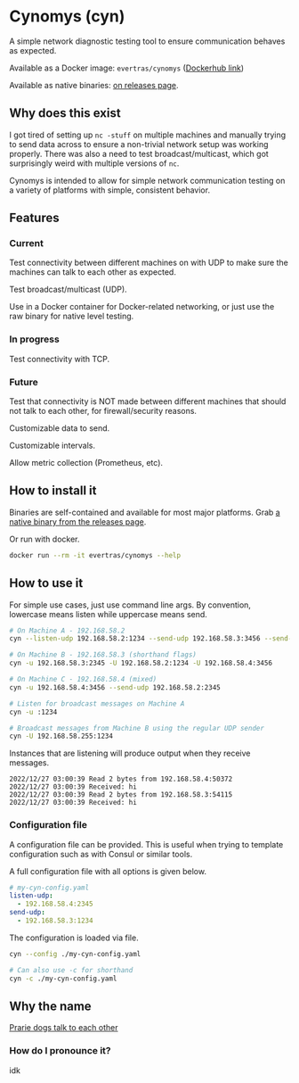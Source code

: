 # Cynomys (cyn)

A simple network diagnostic testing tool to ensure communication behaves as
expected.

Available as a Docker image: `evertras/cynomys` ([Dockerhub link](https://hub.docker.com/r/evertras/cynomys))

Available as native binaries: [on releases page](https://github.com/Evertras/cynomys/releases).

## Why does this exist

I got tired of setting up `nc -stuff` on multiple machines and manually trying
to send data across to ensure a non-trivial network setup was working properly.
There was also a need to test broadcast/multicast, which got surprisingly weird
with multiple versions of `nc`.

Cynomys is intended to allow for simple network communication testing on a
variety of platforms with simple, consistent behavior.

## Features

### Current

Test connectivity between different machines on with UDP to make sure
the machines can talk to each other as expected.

Test broadcast/multicast (UDP).

Use in a Docker container for Docker-related networking, or just use the raw
binary for native level testing.

### In progress

Test connectivity with TCP.

### Future

Test that connectivity is NOT made between different machines that should not
talk to each other, for firewall/security reasons.

Customizable data to send.

Customizable intervals.

Allow metric collection (Prometheus, etc).

## How to install it

Binaries are self-contained and available for most major platforms. Grab
[a native binary from the releases page](https://github.com/Evertras/cynomys/releases).

Or run with docker.

```bash
docker run --rm -it evertras/cynomys --help
```

## How to use it

For simple use cases, just use command line args. By convention, lowercase
means listen while uppercase means send.

```bash
# On Machine A - 192.168.58.2
cyn --listen-udp 192.168.58.2:1234 --send-udp 192.168.58.3:3456 --send-udp 192.168.58.4:3456

# On Machine B - 192.168.58.3 (shorthand flags)
cyn -u 192.168.58.3:2345 -U 192.168.58.2:1234 -U 192.168.58.4:3456

# On Machine C - 192.168.58.4 (mixed)
cyn -u 192.168.58.4:3456 --send-udp 192.168.58.2:2345
```

```bash
# Listen for broadcast messages on Machine A
cyn -u :1234

# Broadcast messages from Machine B using the regular UDP sender
cyn -U 192.168.58.255:1234
```

Instances that are listening will produce output when they receive messages.

```
2022/12/27 03:00:39 Read 2 bytes from 192.168.58.4:50372
2022/12/27 03:00:39 Received: hi
2022/12/27 03:00:39 Read 2 bytes from 192.168.58.3:54115
2022/12/27 03:00:39 Received: hi
```

### Configuration file

A configuration file can be provided. This is useful when trying to template
configuration such as with Consul or similar tools.

A full configuration file with all options is given below.

```yaml
# my-cyn-config.yaml
listen-udp:
  - 192.168.58.4:2345
send-udp:
  - 192.168.58.3:1234
```

The configuration is loaded via file.

```bash
cyn --config ./my-cyn-config.yaml

# Can also use -c for shorthand
cyn -c ./my-cyn-config.yaml
```

## Why the name

[Prarie dogs talk to each other](https://en.wikipedia.org/wiki/Prairie_dog)

### How do I pronounce it?

idk
